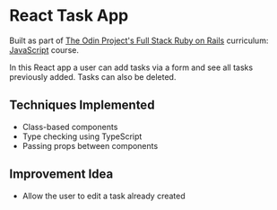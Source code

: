 # React Task App

Built as part of [The Odin Project's Full Stack Ruby on Rails](https://www.theodinproject.com/paths/full-stack-ruby-on-rails?) curriculum: [JavaScript](https://www.theodinproject.com/paths/full-stack-ruby-on-rails/courses/javascript) course.

In this React app a user can add tasks via a form and see all tasks previously added.
Tasks can also be deleted.

## Techniques Implemented

- Class-based components
- Type checking using TypeScript
- Passing props between components

## Improvement Idea

- Allow the user to edit a task already created
